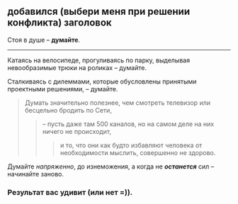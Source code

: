 ## добавился (выбери меня при решении конфликта) заголовок

Стоя в душе – **думайте**.

---

Катаясь на велосипеде, прогуливаясь по парку, выделывая невообразимые трюки на роликах
– думайте.

Сталкиваясь с дилеммами, которые обусловлены принятыми проектными решениями, – думайте.

> Думать значительно полезнее, чем смотреть телевизор или бесцельно бродить по Сети,
>
> > – пусть даже там 500 каналов, но на самом деле на них ничего не происходит,
> >
> > > и то, что они как будто избавляют человека от необходимости мыслить, совершенно не здорово.

Думайте _напряженно_, до изнеможения,
а когда не **_останется_** сил – начинайте заново.

### Результат вас удивит (или нет =)).

